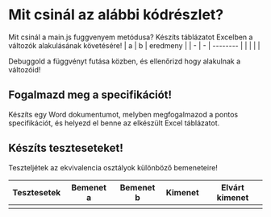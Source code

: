 # Mit csinál az alábbi kódrészlet? 

Mit csinál a main.js fuggvenyem metódusa? 
Készíts táblázatot Excelben  a változók alakulásának követésére! 
 | a | b | eredmeny |
 | - | - | -------- |
 |   |   |          |

Debuggold a függvényt futása közben, és ellenőrizd hogy alakulnak a változóid!

## Fogalmazd meg a specifikációt!

Készíts egy Word dokumentumot, melyben megfogalmazod a pontos specifikációt, és helyezd el benne az elkészült Excel táblázatot. 

## Készíts teszteseteket!

Teszteljétek az ekvivalencia osztályok különböző bemeneteire!

| Tesztesetek | Bemenet a | Bemenet b | Kimenet |  Elvárt kimenet |
| ----------- | --------- | --------- | ------- | --------------- |
|             |           |           |         |                 |